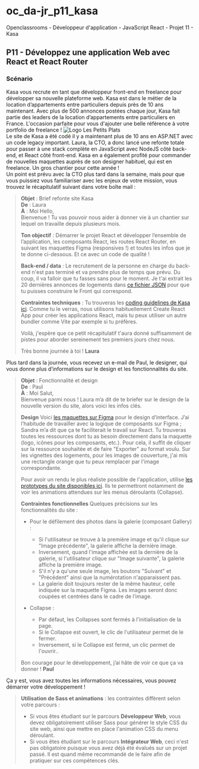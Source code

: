 # oc_da-jr_p11_kasa
Openclassrooms - Développeur d'application - JavaScript React - Projet 11 - Kasa

## P11 - Développez une application Web avec React et React Router
### Scénario
Kasa vous recrute en tant que développeur front-end en freelance pour développer sa nouvelle plateforme web. Kasa est dans le métier de la location d’appartements entre particuliers depuis près de 10 ans maintenant. Avec plus de 500 annonces postées chaque jour, Kasa fait partie des leaders de la location d’appartements entre particuliers en France.
L'occasion parfaite pour vous d'ajouter une belle référence à votre portfolio de freelance !
![Logo Les Petits Plats](https://user.oc-static.com/upload/2023/04/03/1680512368252_Kasa%20logo.png)   
Le site de Kasa a été codé il y a maintenant plus de 10 ans en ASP.NET avec un code legacy important. Laura, la CTO, a donc lancé une refonte totale pour passer à une stack complète en JavaScript avec NodeJS côté back-end, et React côté front-end. Kasa en a également profité pour commander de nouvelles maquettes auprès de son designer habituel, qui est en freelance. Un gros chantier pour cette année !  
Un point est prévu avec la CTO plus tard dans la semaine, mais pour que vous puissiez vous familiariser avec les enjeux de votre mission, vous trouvez le récapitulatif suivant dans votre boîte mail :


> **Objet** : Brief refonte site Kasa  
> **De** : Laura  
> **À** : Moi 
> Hello,  
> Bienvenue ! Tu vas pouvoir nous aider à donner vie à un chantier sur lequel on travaille depuis plusieurs mois.
> 
> **Ton objectif** : Démarrer le projet React et développer l’ensemble de l’application, les composants React, les routes React Router, en suivant les maquettes Figma (responsives !) et toutes les infos que je te donne ci-dessous. Et ce avec un code de qualité !   
> 
> **Back-end / data** : Le recrutement de la personne en charge du back-end n'est pas terminé et va prendre plus de temps que prévu. Du coup, il va falloir que tu fasses sans pour le moment. Je t'ai extrait les 20 dernières annonces de logements dans [ce fichier JSON](https://s3-eu-west-1.amazonaws.com/course.oc-static.com/projects/Front-End+V2/P9+React+1/logements.json) pour que tu puisses construire le Front qui correspond.    
>  
> **Contraintes techniques** : Tu trouveras les [coding guidelines de Kasa ici](https://course.oc-static.com/projects/D%C3%A9veloppeur+Web/IW_P8+React+Kasa/Kasa+coding+guidelines+-+IW+-+DW.pdf). Comme tu le verras, nous utilisons habituellement Create React App pour créer les applications React, mais tu peux utiliser un autre bundler comme Vite par exemple si tu préfères.  
>  
> Voilà, j'espère que ce petit récapitulatif t'aura donné suffisamment de pistes pour aborder sereinement tes premiers jours chez nous.  
> 
> Très bonne journée à toi !
> **Laura**

Plus tard dans la journée, vous recevez un e-mail de Paul, le designer, qui vous donne plus d’informations sur le design et les fonctionnalités du site. 


> **Objet** : Fonctionnalité et design  
> **De** : Paul  
> **À** : Moi 
> Salut,  
> Bienvenue parmi nous ! Laura m’a dit de te briefer sur le design de la nouvelle version du site, alors voici les infos clés.
> 
> **Design**
>Voici [les maquettes sur Figma](https://www.figma.com/file/2BZEoBhyxt5IwZgRn0wGsL/Kasa_FR?type=design&node-id=0-1&mode=design&t=1KgUwWWFtuAVbsJ5-0) pour le design d’interface. J’ai l’habitude de travailler avec la logique de composants sur Figma ; Sandra m’a dit que ça te faciliterait le travail sur React. Tu trouveras toutes les ressources dont tu as besoin directement dans la maquette (logo, icônes pour les composants, etc.). Pour cela, il suffit de cliquer sur la ressource souhaitée et de faire "Exporter" au format voulu. Sur les vignettes des logements, pour les images de couverture, j'ai mis une rectangle orange que tu peux remplacer par l'image correspondante.
> 
> Pour avoir un rendu le plus réaliste possible de l'application, utilise [les prototypes du site disponibles ici](https://www.figma.com/proto/2BZEoBhyxt5IwZgRn0wGsL/Kasa_FR?type=design&node-id=3-0&t=x8RBKuR4UiE3hhBW-0&scaling=scale-down&page-id=0%3A1&starting-point-node-id=3%3A0&show-proto-sidebar=1). Ils te permettront notamment de voir les animations attendues sur les menus déroulants (Collapse).
>
> **Contraintes fonctionnelles** 
>  Quelques précisions sur les fonctionnalités du site :
>
> - Pour le défilement des photos dans la galerie (composant Gallery) :
>   - Si l'utilisateur se trouve à la première image et qu'il clique sur "Image précédente", la galerie affiche la dernière image.
>   - Inversement, quand l'image affichée est la dernière de la galerie, si l'utilisateur clique sur "Image suivante", la galerie affiche la première image.
>   - S'il n'y a qu'une seule image, les boutons "Suivant" et "Précédent" ainsi que la numérotation n'apparaissent pas.
>   - La galerie doit toujours rester de la même hauteur, celle indiquée sur la maquette Figma. Les images seront donc coupées et centrées dans le cadre de l’image.
>  
> - Collapse :
>    - Par défaut, les Collapses sont fermés à l'initialisation de la page.
>    - Si le Collapse est ouvert, le clic de l'utilisateur permet de le fermer.
>    - Inversement, si le Collapse est fermé, un clic permet de l'ouvrir..  
> 
> Bon courage pour le développement, j’ai hâte de voir ce que ça va donner !
> **Paul**

Ça y est, vous avez toutes les informations nécessaires, vous pouvez démarrer votre développement !


> **Utilisation de Sass et animations** : les contraintes diffèrent selon votre parcours :  
> - Si vous êtes étudiant sur le parcours **Développeur Web**, vous devez obligatoirement utiliser Sass pour générer le style CSS du site web, ainsi que mettre en place l'animation CSS du menu déroulant.
> - Si vous êtes étudiant sur le parcours **Intégrateur Web**, ceci n'est pas obligatoire puisque vous avez déjà été évalués sur un projet passé. Il est quand même recommandé de le faire afin de pratiquer sur ces compétences clés.